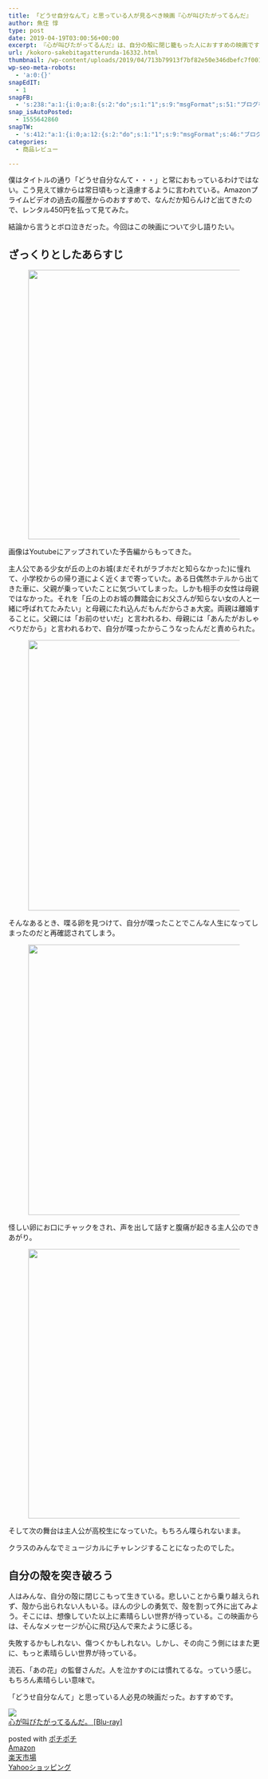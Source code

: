 ```yaml
---
title: 「どうせ自分なんて」と思っている人が見るべき映画『心が叫びたがってるんだ』
author: 魚住 惇
type: post
date: 2019-04-19T03:00:56+00:00
excerpt: 『心が叫びたがってるんだ』は、自分の殻に閉じ籠もった人におすすめの映画ですよ。
url: /kokoro-sakebitagatterunda-16332.html
thumbnail: /wp-content/uploads/2019/04/713b79913f7bf82e50e346dbefc7f001.png
wp-seo-meta-robots:
  - 'a:0:{}'
snapEdIT:
  - 1
snapFB:
  - 's:238:"a:1:{i:0;a:8:{s:2:"do";s:1:"1";s:9:"msgFormat";s:51:"ブログを更新しました！%TITLE% %SITENAME%";s:8:"postType";s:1:"A";s:9:"isAutoImg";s:1:"A";s:8:"imgToUse";s:0:"";s:9:"isAutoURL";s:1:"A";s:8:"urlToUse";s:0:"";s:4:"doFB";i:0;}}";'
snap_isAutoPosted:
  - 1555642860
snapTW:
  - 's:412:"a:1:{i:0;a:12:{s:2:"do";s:1:"1";s:9:"msgFormat";s:46:"ブログを更新しました: %TITLE%  %URL%";s:8:"attchImg";s:1:"1";s:9:"isAutoImg";s:1:"A";s:8:"imgToUse";s:0:"";s:9:"isAutoURL";s:1:"A";s:8:"urlToUse";s:0:"";s:4:"doTW";i:0;s:8:"isPosted";s:1:"1";s:4:"pgID";s:19:"1119073385298792448";s:7:"postURL";s:56:"https://twitter.com/jun3010me/status/1119073385298792448";s:5:"pDate";s:19:"2019-04-19 03:01:01";}}";'
categories:
  - 商品レビュー

---
```

僕はタイトルの通り「どうせ自分なんて・・・」と常におもっているわけではない。こう見えて嫁からは常日頃もっと遠慮するように言われている。Amazonプライムビデオの過去の履歴からのおすすめで、なんだか知らんけど出てきたので、レンタル450円を払って見てみた。

結論から言うとボロ泣きだった。今回はこの映画について少し語りたい。

## ざっくりとしたあらすじ

<div class="wp-block-image">
  <figure class="aligncenter"><img decoding="async" loading="lazy" width="957" height="540" src="/wp-content/uploads/2019/04/dee5df3796e90eac6b18eb5b9683b828.png" alt="" class="wp-image-16329"  sizes="(max-width: 957px) 100vw, 957px" /></figure>
</div>

画像はYoutubeにアップされていた予告編からもってきた。

主人公である少女が丘の上のお城(まだそれがラブホだと知らなかった)に憧れて、小学校からの帰り道によく近くまで寄っていた。ある日偶然ホテルから出てきた車に、父親が乗っていたことに気づいてしまった。しかも相手の女性は母親ではなかった。それを「丘の上のお城の舞踏会にお父さんが知らない女の人と一緒に呼ばれてたみたい」と母親にたれ込んだもんだからさぁ大変。両親は離婚することに。父親には「お前のせいだ」と言われるわ、母親には「あんたがおしゃべりだから」と言われるわで、自分が喋ったからこうなったんだと責められた。

<div class="wp-block-image">
  <figure class="aligncenter"><img decoding="async" loading="lazy" width="960" height="542" src="/wp-content/uploads/2019/04/e56d98e3326efb7041c3146b8837f6a0.png" alt="" class="wp-image-16328"  sizes="(max-width: 960px) 100vw, 960px" /></figure>
</div>

そんなあるとき、喋る卵を見つけて、自分が喋ったことでこんな人生になってしまったのだと再確認されてしまう。

<div class="wp-block-image">
  <figure class="aligncenter"><img decoding="async" loading="lazy" width="963" height="542" src="/wp-content/uploads/2019/04/fe6710ce25e37e2e193efb92d5672d29.png" alt="" class="wp-image-16330"  sizes="(max-width: 963px) 100vw, 963px" /></figure>
</div>

怪しい卵にお口にチャックをされ、声を出して話すと腹痛が起きる主人公のできあがり。

<div class="wp-block-image">
  <figure class="aligncenter"><img decoding="async" loading="lazy" width="963" height="540" src="/wp-content/uploads/2019/04/fd21cd4dab5291935e51f9463567fdfa.png" alt="" class="wp-image-16327"  sizes="(max-width: 963px) 100vw, 963px" /></figure>
</div>

そして次の舞台は主人公が高校生になっていた。もちろん喋られないまま。

クラスのみんなでミュージカルにチャレンジすることになったのでした。



## 自分の殻を突き破ろう

人はみんな、自分の殻に閉じこもって生きている。悲しいことから乗り越えられず、殻から出られない人もいる。ほんの少しの勇気で、殻を割って外に出てみよう。そこには、想像していた以上に素晴らしい世界が待っている。この映画からは、そんなメッセージが心に飛び込んで来たように感じる。

失敗するかもしれない、傷つくかもしれない。しかし、その向こう側にはまた更に、もっと素晴らしい世界が待っている。

流石、「あの花」の監督さんだ。人を泣かすのには慣れてるな。っていう感じ。もちろん素晴らしい意味で。

「どうせ自分なんて」と思っている人必見の映画だった。おすすめです。

<div class="cstmreba">
  <div class="kaerebalink-box">
    <div class="kaerebalink-image">
      <a href="https://www.amazon.co.jp/%E5%BF%83%E3%81%8C%E5%8F%AB%E3%81%B3%E3%81%9F%E3%81%8C%E3%81%A3%E3%81%A6%E3%82%8B%E3%82%93%E3%81%A0%E3%80%82-Blu-ray-%E6%B0%B4%E7%80%AC%E3%81%84%E3%81%AE%E3%82%8A/dp/B01ALHBS84?SubscriptionId=AKIAIGGQ4QGQY6L2RH4A&tag=jun3010me-22&linkCode=xm2&camp=2025&creative=165953&creativeASIN=B01ALHBS84" target="_blank" rel="noopener noreferrer"><img decoding="async" src="https://images-fe.ssl-images-amazon.com/images/I/41cIFguFtCL._SL160_.jpg" style="border: none;" /></a>
    </div>
    <div class="kaerebalink-info">
      <div class="kaerebalink-name">
        <a href="https://www.amazon.co.jp/%E5%BF%83%E3%81%8C%E5%8F%AB%E3%81%B3%E3%81%9F%E3%81%8C%E3%81%A3%E3%81%A6%E3%82%8B%E3%82%93%E3%81%A0%E3%80%82-Blu-ray-%E6%B0%B4%E7%80%AC%E3%81%84%E3%81%AE%E3%82%8A/dp/B01ALHBS84?SubscriptionId=AKIAIGGQ4QGQY6L2RH4A&tag=jun3010me-22&linkCode=xm2&camp=2025&creative=165953&creativeASIN=B01ALHBS84" target="_blank" rel="noopener noreferrer">心が叫びたがってるんだ。 [Blu-ray]</a>
        <p>
        </p>
        <div class="kaerebalink-powered-date">
          posted with <a href="http://jun3010.me/" rel="nofollow noopener noreferrer" target="_blank">ポチポチ</a>
        </div>
      </div>
      <div class="kaerebalink-link1">
        <div class="shoplinkamazon">
          <a href="https://www.amazon.co.jp/gp/search?keywords=心が叫びたがってるんだ&tag=jun3010me-22" target="_blank" rel="noopener noreferrer">Amazon</a>
        </div>
        <div class="shoplinkrakuten">
          <a href="https://hb.afl.rakuten.co.jp/hgc/10ef1d94.c90f9829.10ef1d95.53606a39/?pc=https%3A%2F%2Fsearch.rakuten.co.jp%2Fsearch%2Fmall%2F心が叫びたがってるんだ%2F-%2Ff.1-p.1-s.1-sf.0-st.A-v.2%3Fx%3D0%26scid%3Daf_ich_link_urltxt%26m%3Dhttp%3A%2F%2Fm.rakuten.co.jp%2F" target="_blank" rel="noopener noreferrer">楽天市場</a>
        </div>
        <div class="shoplinkyahoo">
          <a href="https://ck.jp.ap.valuecommerce.com/servlet/referral?sid=3040825&pid=884909937&vc_url=http%3A%2F%2Fsearch.shopping.yahoo.co.jp%2Fsearch%3Fp%3D心が叫びたがってるんだ;vcptn=kaereba" target="_blank" rel="noopener noreferrer">Yahooショッピング<img decoding="async" loading="lazy" src="//ad.jp.ap.valuecommerce.com/servlet/gifbanner?sid=3040825&pid=884909937" width="1" height="1" border="0" /></a>
        </div>
      </div>
    </div>
    <div class="booklink-footer">
    </div>
  </div>
</div>